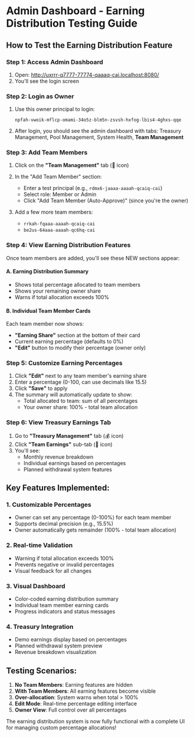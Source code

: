 # Admin Dashboard - Earning Distribution Testing Guide

## How to Test the Earning Distribution Feature

### Step 1: Access Admin Dashboard
1. Open: http://uxrrr-q7777-77774-qaaaq-cai.localhost:8080/
2. You'll see the login screen

### Step 2: Login as Owner
1. Use this owner principal to login: 
   ```
   npfah-vwoik-mflcp-omami-34o5z-blm5n-zsvsh-hxfog-lbis4-4ghxs-qqe
   ```
2. After login, you should see the admin dashboard with tabs: Treasury Management, Pool Management, System Health, **Team Management**

### Step 3: Add Team Members
1. Click on the **"Team Management"** tab (👥 icon)
2. In the "Add Team Member" section:
   - Enter a test principal (e.g., `rdmx6-jaaaa-aaaah-qcaiq-cai`)
   - Select role: Member or Admin  
   - Click "Add Team Member (Auto-Approve)" (since you're the owner)

3. Add a few more team members:
   - `rrkah-fqaaa-aaaah-qcaiq-cai`
   - `be2us-64aaa-aaaah-qc6hq-cai`

### Step 4: View Earning Distribution Features
Once team members are added, you'll see these NEW sections appear:

#### A. Earning Distribution Summary
- Shows total percentage allocated to team members
- Shows your remaining owner share 
- Warns if total allocation exceeds 100%

#### B. Individual Team Member Cards
Each team member now shows:
- **"Earning Share"** section at the bottom of their card
- Current earning percentage (defaults to 0%)
- **"Edit"** button to modify their percentage (owner only)

### Step 5: Customize Earning Percentages
1. Click **"Edit"** next to any team member's earning share
2. Enter a percentage (0-100, can use decimals like 15.5)
3. Click **"Save"** to apply
4. The summary will automatically update to show:
   - Total allocated to team: sum of all percentages
   - Your owner share: 100% - total team allocation

### Step 6: View Treasury Earnings Tab
1. Go to **"Treasury Management"** tab (💰 icon) 
2. Click **"Team Earnings"** sub-tab (💎 icon)
3. You'll see:
   - Monthly revenue breakdown
   - Individual earnings based on percentages
   - Planned withdrawal system features

## Key Features Implemented:

### 1. **Customizable Percentages**
- Owner can set any percentage (0-100%) for each team member
- Supports decimal precision (e.g., 15.5%)
- Owner automatically gets remainder (100% - total team allocation)

### 2. **Real-time Validation**
- Warning if total allocation exceeds 100%
- Prevents negative or invalid percentages
- Visual feedback for all changes

### 3. **Visual Dashboard**
- Color-coded earning distribution summary
- Individual team member earning cards
- Progress indicators and status messages

### 4. **Treasury Integration** 
- Demo earnings display based on percentages
- Planned withdrawal system preview
- Revenue breakdown visualization

## Testing Scenarios:

1. **No Team Members**: Earning features are hidden
2. **With Team Members**: All earning features become visible
3. **Over-allocation**: System warns when total > 100%
4. **Edit Mode**: Real-time percentage editing interface
5. **Owner View**: Full control over all percentages

The earning distribution system is now fully functional with a complete UI for managing custom percentage allocations!